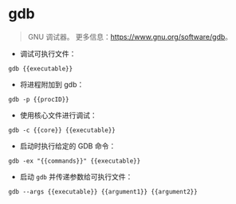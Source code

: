 # gdb

> GNU 调试器。
> 更多信息：<https://www.gnu.org/software/gdb>。

- 调试可执行文件：

`gdb {{executable}}`

- 将进程附加到 gdb：

`gdb -p {{procID}}`

- 使用核心文件进行调试：

`gdb -c {{core}} {{executable}}`

- 启动时执行给定的 GDB 命令：

`gdb -ex "{{commands}}" {{executable}}`

- 启动 `gdb` 并传递参数给可执行文件：

`gdb --args {{executable}} {{argument1}} {{argument2}}`